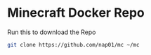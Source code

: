 # Minecraft Docker Repo

Run this to download the Repo

```bash
git clone https://github.com/nap01/mc ~/mc
```